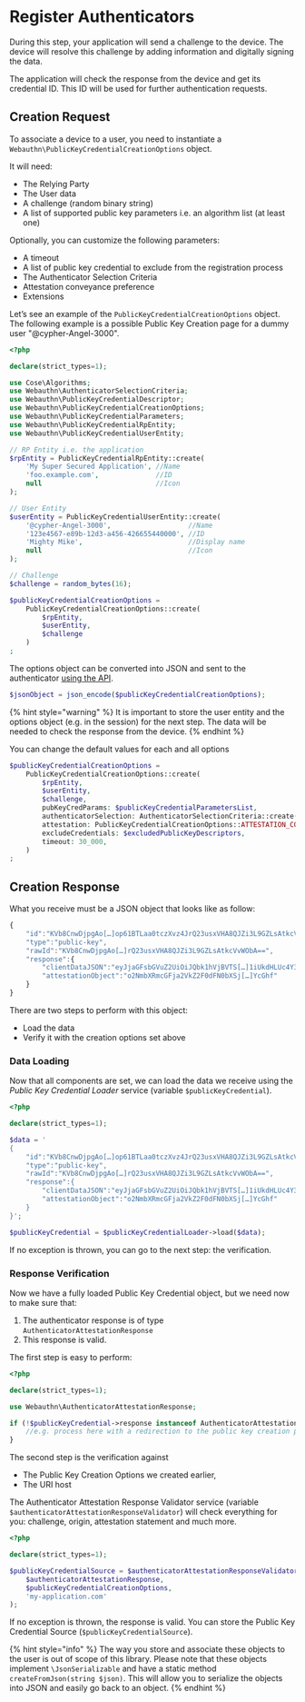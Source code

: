 # Register Authenticators

During this step, your application will send a challenge to the device. The device will resolve this challenge by adding information and digitally signing the data.

The application will check the response from the device and get its credential ID. This ID will be used for further authentication requests.

## Creation Request

To associate a device to a user, you need to instantiate a `Webauthn\PublicKeyCredentialCreationOptions` object.

It will need:

* The Relying Party
* The User data
* A challenge (random binary string)
* A list of supported public key parameters i.e. an algorithm list (at least one)

Optionally, you can customize the following parameters:

* A timeout
* A list of public key credential to exclude from the registration process
* The Authenticator Selection Criteria
* Attestation conveyance preference
* Extensions

Let’s see an example of the `PublicKeyCredentialCreationOptions` object. The following example is a possible Public Key Creation page for a dummy user "@cypher-Angel-3000".

```php
<?php

declare(strict_types=1);

use Cose\Algorithms;
use Webauthn\AuthenticatorSelectionCriteria;
use Webauthn\PublicKeyCredentialDescriptor;
use Webauthn\PublicKeyCredentialCreationOptions;
use Webauthn\PublicKeyCredentialParameters;
use Webauthn\PublicKeyCredentialRpEntity;
use Webauthn\PublicKeyCredentialUserEntity;

// RP Entity i.e. the application
$rpEntity = PublicKeyCredentialRpEntity::create(
    'My Super Secured Application', //Name
    'foo.example.com',              //ID
    null                            //Icon
);

// User Entity
$userEntity = PublicKeyCredentialUserEntity::create(
    '@cypher-Angel-3000',                   //Name
    '123e4567-e89b-12d3-a456-426655440000', //ID
    'Mighty Mike',                          //Display name
    null                                    //Icon
);

// Challenge
$challenge = random_bytes(16);

$publicKeyCredentialCreationOptions =
    PublicKeyCredentialCreationOptions::create(
        $rpEntity,
        $userEntity,
        $challenge
    )
;
```

The options object can be converted into JSON and sent to the authenticator [using the API](https://developer.mozilla.org/en-US/docs/Web/API/Web\_Authentication\_API).

```php
$jsonObject = json_encode($publicKeyCredentialCreationOptions);
```

{% hint style="warning" %}
It is important to store the user entity and the options object (e.g. in the session) for the next step. The data will be needed to check the response from the device.
{% endhint %}

You can change the default values for each and all options

```php
$publicKeyCredentialCreationOptions =
    PublicKeyCredentialCreationOptions::create(
        $rpEntity,
        $userEntity,
        $challenge,
        pubKeyCredParams: $publicKeyCredentialParametersList,
        authenticatorSelection: AuthenticatorSelectionCriteria::create(),
        attestation: PublicKeyCredentialCreationOptions::ATTESTATION_CONVEYANCE_PREFERENCE_NONE,
        excludeCredentials: $excludedPublicKeyDescriptors,
        timeout: 30_000,
    )
;
```

## Creation Response

What you receive must be a JSON object that looks like as follow:

```javascript
{
    "id":"KVb8CnwDjpgAo[…]op61BTLaa0tczXvz4JrQ23usxVHA8QJZi3L9GZLsAtkcVvWObA",
    "type":"public-key",
    "rawId":"KVb8CnwDjpgAo[…]rQ23usxVHA8QJZi3L9GZLsAtkcVvWObA==",
    "response":{
        "clientDataJSON":"eyJjaGFsbGVuZ2UiOiJQbk1hVjBVTS[…]1iUkdHLUc4Y3BDSdGUifQ==",
        "attestationObject":"o2NmbXRmcGFja2VkZ2F0dFN0bXSj[…]YcGhf"
    }
}
```

There are two steps to perform with this object:

* Load the data
* Verify it with the creation options set above

### Data Loading

Now that all components are set, we can load the data we receive using the _Public Key Credential Loader_ service (variable `$publicKeyCredential`).

```php
<?php

declare(strict_types=1);

$data = '
{
    "id":"KVb8CnwDjpgAo[…]op61BTLaa0tczXvz4JrQ23usxVHA8QJZi3L9GZLsAtkcVvWObA",
    "type":"public-key",
    "rawId":"KVb8CnwDjpgAo[…]rQ23usxVHA8QJZi3L9GZLsAtkcVvWObA==",
    "response":{
        "clientDataJSON":"eyJjaGFsbGVuZ2UiOiJQbk1hVjBVTS[…]1iUkdHLUc4Y3BDSdGUifQ==",
        "attestationObject":"o2NmbXRmcGFja2VkZ2F0dFN0bXSj[…]YcGhf"
    }
}';

$publicKeyCredential = $publicKeyCredentialLoader->load($data);
```

If no exception is thrown, you can go to the next step: the verification.

### Response Verification

Now we have a fully loaded Public Key Credential object, but we need now to make sure that:

1. The authenticator response is of type `AuthenticatorAttestationResponse`
2. This response is valid.

The first step is easy to perform:

```php
<?php

declare(strict_types=1);

use Webauthn\AuthenticatorAttestationResponse;

if (!$publicKeyCredential->response instanceof AuthenticatorAttestationResponse) {
    //e.g. process here with a redirection to the public key creation page. 
}
```

The second step is the verification against

* The Public Key Creation Options we created earlier,
* The URI host

The Authenticator Attestation Response Validator service (variable `$authenticatorAttestationResponseValidator`) will check everything for you: challenge, origin, attestation statement and much more.

```php
<?php

declare(strict_types=1);

$publicKeyCredentialSource = $authenticatorAttestationResponseValidator->check(
    $authenticatorAttestationResponse,
    $publicKeyCredentialCreationOptions,
    'my-application.com'
);
```

If no exception is thrown, the response is valid. You can store the Public Key Credential Source (`$publicKeyCredentialSource`).

{% hint style="info" %}
The way you store and associate these objects to the user is out of scope of this library. Please note that these objects implement `\JsonSerializable` and have a static method `createFromJson(string $json)`. This will allow you to serialize the objects into JSON and easily go back to an object.
{% endhint %}
